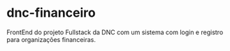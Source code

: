 # dnc-financeiro
FrontEnd do projeto Fullstack da DNC com um sistema com login e registro para organizações financeiras.
